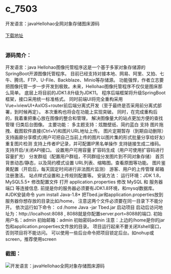 # c_7503
开发语言：javaHellohao全网对象存储图床源码
<br/></br>
[下载地址](https://www.uuid2.com/7503.html "下载地址")
<br/></br>
<h3>源码简介：</h3>
<p>开发语言：java
Hellohao图像托管程序这是一个基于多家对象存储源的SpringBoot开源图像托管程序。
目前已经支持对接本地、网易、阿里、又拍、七牛、腾讯、FTP、U-File、Backblaze、Minio等存储源。
功能强悍，作者立志要把图像托管一步一步开发到极致。未来，Hellohao图像托管程序不仅仅是图床那么简单。
底层上将目前的JDK1.8升级为JDK11。 程序后端框架将升级SpringBoot框架，接口采用统一标准格式。
同时前端UI将完全重构采用Vue+iviewUI+AxIOS+router前后端分离式开发（至于最终是否采用前分离式部署，到时候再定）。
本次重构也将会在功能上实现突破。 同时，在完成重构后的，我着重把重心放在图像的整合和管理，
解决图像量大的站点更加方便的查找 管理 归类后台图像。
主要功能：
多主题支持：炫酷壁纸、简约蓝白
支持 图片拖拽、截图软件直接(Ctrl+V)和图片URL地址上传。
图片定期暂存（到期自动删除）
支持画廊分享模式(用户可把自己当前上传的图片以图片集的形式批量分享给好友)
重复图片检测
支持上传者IP记录，并可配置IP黑名单操作
支持链接生成二维码。
支持开启/关闭API接口。
设置用户可用容量
扩容码生成（用户可使用扩容码进行容量扩充）
分发群组（配置用户群组，不同群组分发图片到不同对象存储）
首页背景动态/静态，以及简约模式设置
URL列表、缩略图。查看原图等功能。
图片鉴黄配置（开启后，每天固定时间进行非法图片监测）
游客、用户的上传管理
邮箱注册激活。
站点样式设置和上传规则配置等。
安装方法：
运行环境：JDK 1.8，MySQL5.5+
修改配置文件
打开 application.properties 修改 MySQL 和 服务器端口 等连接信息.
前提是你的服务器必须要有JDK1.8环境，和mysql数据库。
#JDK安装命令
yum install Java-1.8*
把Tbed.jar和application.properties放到服务器你想存放的目录比如/home，
注意这两个文件必须要在同一目录下不能分开。 依次运行如下命令：
cd /home
Java -jar Tbed.jar
启动项目
启动后访问地址为：http://localhost:8088 , 8088就是你配置server.port=8088的端口.
初始用户名：admin 初始邮箱：admin 初始密码admin
注意：上边的/home是你的jar包和application.properties文件放的目录。
项目运行起来不要关闭Xshell窗口，否则项目将不能访问。
可以使用一些后台命令把项目锁定后台。如nohup或screen，推荐使用screen<p>
<h3>截图：</h3>
<img src="https://www.uuid2.com/wp-content/uploads/img/uimage/22441633755899.gif" alt="开发语言：javaHellohao全网对象存储图床源码">
